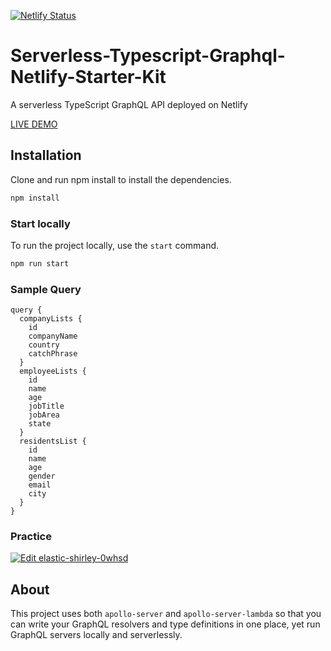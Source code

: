 [![Netlify Status](https://api.netlify.com/api/v1/badges/bb4daf08-e525-421f-b55c-0294053edf2b/deploy-status)](https://app.netlify.com/sites/mock-apollo-server/deploys)
# Serverless-Typescript-Graphql-Netlify-Starter-Kit
A serverless TypeScript GraphQL API deployed on Netlify

[LIVE DEMO](https://mock-apollo-server.netlify.com)

## Installation

Clone and run npm install to install the dependencies.

```bash
npm install
```

### Start locally

To run the project locally, use the `start` command.

```bash
npm run start
```

### Sample Query
```
query {
  companyLists {
    id
    companyName
    country
    catchPhrase
  }
  employeeLists {
    id
    name
    age
    jobTitle
    jobArea
    state
  }
  residentsList {
    id
    name
    age
    gender
    email
    city
  }
}

```

### Practice

[![Edit elastic-shirley-0whsd](https://codesandbox.io/static/img/play-codesandbox.svg)](https://codesandbox.io/s/serverless-typescript-graphql-netlify-starter-42fvf)

## About

This project uses both `apollo-server` and `apollo-server-lambda` so that you can write your GraphQL resolvers and type definitions in one place, yet run GraphQL servers locally and serverlessly.
